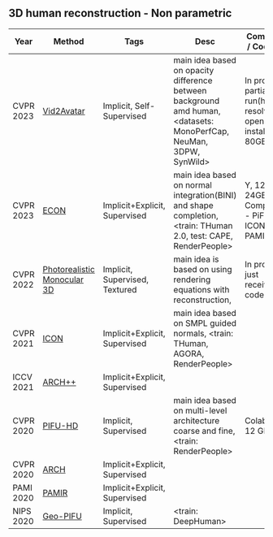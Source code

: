 ## 3D human reconstruction - Non parametric

Year | Method | Tags | Desc | Comments / Code run
--- | --- | --- | --- | ---
CVPR 2023 | [Vid2Avatar](https://arxiv.org/pdf/2302.11566.pdf) | Implicit, Self-Supervised | main idea based on opacity difference between background amd human, <datasets: MonoPerfCap, NeuMan, 3DPW, SynWild>  | In progress, partially run(have to resolve openpose installation), 80GB GPU  
CVPR 2023 | [ECON](https://arxiv.org/pdf/2212.07422.pdf) | Implicit+Explicit, Supervised | main idea based on normal integration(BINI) and shape completion, <train: THuman 2.0, test: CAPE, RenderPeople>  | Y, 12GB-24GB GPU, Comparison - PiFU HD, ICON, PAMIR
CVPR 2022| [Photorealistic Monocular 3D](https://arxiv.org/pdf/2204.08906.pdf) | Implicit, Supervised, Textured | main idea is based on using rendering equations with reconstruction, <their own dataset >  | In progress, just received code 
CVPR 2021| [ICON](https://arxiv.org/pdf/2112.09127.pdf) | Implicit+Explicit, Supervised | main idea based on SMPL guided normals, <train: THuman, AGORA, RenderPeople>  | 
ICCV 2021 | [ARCH++](https://arxiv.org/pdf/2108.07845.pdf) | Implicit+Explicit, Supervised  | | 
CVPR 2020 | [PIFU-HD](https://arxiv.org/pdf/2004.00452.pdf) | Implicit, Supervised | main idea based on multi-level architecture coarse and fine, <train: RenderPeople> | Colab run, 12 GB GPU
CVPR 2020 | [ARCH](https://arxiv.org/pdf/2004.04572.pdf) | Implicit+Explicit, Supervised  | | 
PAMI 2020 | [PAMIR](https://arxiv.org/pdf/2007.03858.pdf) | Implicit+Explicit, Supervised  | |
NIPS 2020 | [Geo-PIFU](https://arxiv.org/pdf/2006.08072.pdf) | Implicit, Supervised  | <train: DeepHuman> | 
